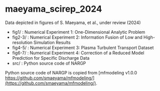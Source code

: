 # maeyama_scirep_2024
Data depicted in figures of S. Maeyama, et al., under review (2024)

- fig1/ : Numerical Experiment 1: One-Dimensional Analytic Problem
- fig2-3/ : Numerical Experiment 2: Information Fusion of Low and High-resolution Simulation Results
- fig4-5/ : Numerical Experiment 3: Plasma Turbulent Transport Dataset
- fig6-7/ : Numerical Experiment 4: Correction of a Reduced Model Prediction for Specific Discharge Data
- src/ : Python source code of NARGP

Python source code of NARGP is copied from [mfmodeling v1.0.0 https://github.com/smaeyama/mfmodeling/](https://github.com/smaeyama/mfmodeling/).

